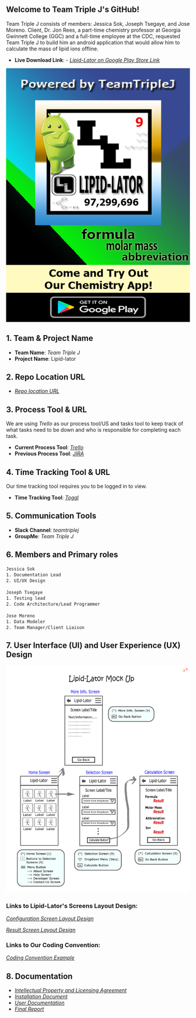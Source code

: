 ## Welcome to Team Triple J's GitHub!


Team Triple J consists of members: Jessica Sok, Joseph Tsegaye, and Jose Moreno. Client, Dr. Jon Rees, a part-time chemistry professor at Georgia Gwinnett College (GGC) and a full-time employee at the CDC, requested Team Triple J to build him an android application that would allow him to calculate the mass of lipid ions offline.

- **Live Download Link**: - _[Lipid-Lator on Google Play Store Link](https://tinyurl.com/yccnc453)_

![LipidLatorFlyer](Flyer/LipidLatorFlyer.png)

## 1. Team & Project Name 

- **Team Name**: _Team Triple J_
- **Project Name**: Lipid-lator
  
## 2. Repo Location URL

- _[Repo location URL](https://github.com/soft-eng-practicum/lipid-lator.git)_

## 3. Process Tool & URL

We are using _Trello_ as our process tool/US and tasks tool to keep track of what tasks need to be down and who is responsible for completing each task.

- **Current Process Tool**:  _<a href="https://trello.com/teamtriplej1" target="_blank">Trello</a>_
- **Previous Process Tool**:  _<a href="http://itec-gunay.duckdns.org:8080/projects/TRIP/summary" target="_blank">JIRA</a>_

## 4. Time Tracking Tool & URL

Our time tracking tool requires you to be logged in to view.

- **Time Tracking Tool**: _<a href="https://toggl.com/app/dashboard/team/2299373/period/thisWeek" target="_blank">Toggl</a>_

## 5. Communication Tools
- **Slack Channel**: _teamtriplej_
- **GroupMe**: _Team Triple J_
	 
## 6. Members and Primary roles
    Jessica Sok
    1. Documentation Lead
    2. UI/UX Design
	
	Joseph Tsegaye
	1. Testing lead
	2. Code Architecture/Lead Programmer
    
    Jose Moreno
    1. Data Modeler
    2. Team Manager/Client Liaison
   
## 7. User Interface (UI) and User Experience (UX) Design

![LipidLatorMockUp](MockUp/LipidLatorMockUp_PNG.png)

### Links to Lipid-Lator's Screens Layout Design:
_<a href="https://github.com/soft-eng-practicum/lipid-lator/blob/master/Convention/ConfigurationScreenLayout.jpg" target="_blank">Configuration Screen Layout Design</a>_

_<a href="https://github.com/soft-eng-practicum/lipid-lator/blob/master/Convention/ResultScreenLayout.jpg" target="_blank">Result Screen Layout Design</a>_

### Links to Our Coding Convention:
_<a href="https://github.com/soft-eng-practicum/lipid-lator/blob/master/Convention/NamingConventionExample.PNG" target="_blank">Coding Convention Example</a>_

## 8. Documentation

- _[Intellectual Property and Licensing Agreement](https://github.com/soft-eng-practicum/lipid-lator/blob/master/Doumentation/LipidLatorLicensingAgreement.pdf)_
- _[Installation Document](https://github.com/soft-eng-practicum/lipid-lator/blob/master/Doumentation/LL_InstallationDocument.pdf)_
- _[User Documentation](https://github.com/soft-eng-practicum/lipid-lator/blob/master/Doumentation/LL_UserDocumention.pdf)_
- _[Final Report](https://github.com/soft-eng-practicum/lipid-lator/blob/master/Doumentation/LL_FinalReport.pdf)_

